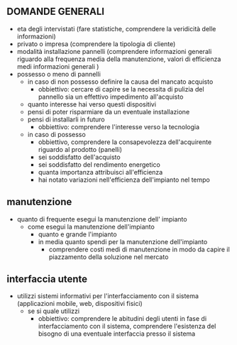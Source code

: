 ## DOMANDE GENERALI 

- eta degli intervistati (fare statistiche, comprendere la veridicità delle informazioni)
- privato o impresa (comprendere la tipologia di cliente)
- modalità installazione pannelli (comprendere informazioni generali riguardo alla frequenza media della manutenzione, valori di efficienza medi informazioni generali )
- possesso o meno di pannelli 
	- in caso di non possesso definire la causa del mancato acquisto
		- obbiettivo: cercare di capire se la necessita di pulizia del pannello sia un effettivo impedimento all'acquisto 
	- quanto interesse hai verso questi dispositivi
	- pensi di poter risparmiare da un eventuale installazione
	- pensi di installarli in futuro
		- obbiettivo: comprendere l'interesse verso la tecnologia
	- in caso di possesso
		- obbiettivo, comprendere la consapevolezza dell'acquirente riguardo al prodotto (panelli)
		- sei soddisfatto dell'acquisto
		- sei soddisfatto del rendimento energetico 
		- quanta importanza attribuisci all'efficienza
		- hai notato variazioni nell'efficienza dell'impianto nel tempo 

## manutenzione 
		
  - quanto di frequente esegui la manutenzione dell' impianto
	- come esegui la manutenzione dell'impianto
		- quanto e grande l'impianto
		- in media quanto spendi per la manutenzione dell'impianto
			- comprendere costi medi di manutenzione in modo da capire il piazzamento della soluzione nel mercato

## interfaccia utente
		
  - utilizzi sistemi informativi per l'interfacciamento con il sistema (applicazioni mobile, web, dispositivi fisici)
	-  se si quale utilizzi
		- obbiettivo: comprendere le abitudini degli utenti in fase di interfacciamento con il sistema, comprendere l'esistenza del bisogno di una eventuale interfaccia presso il sistema 